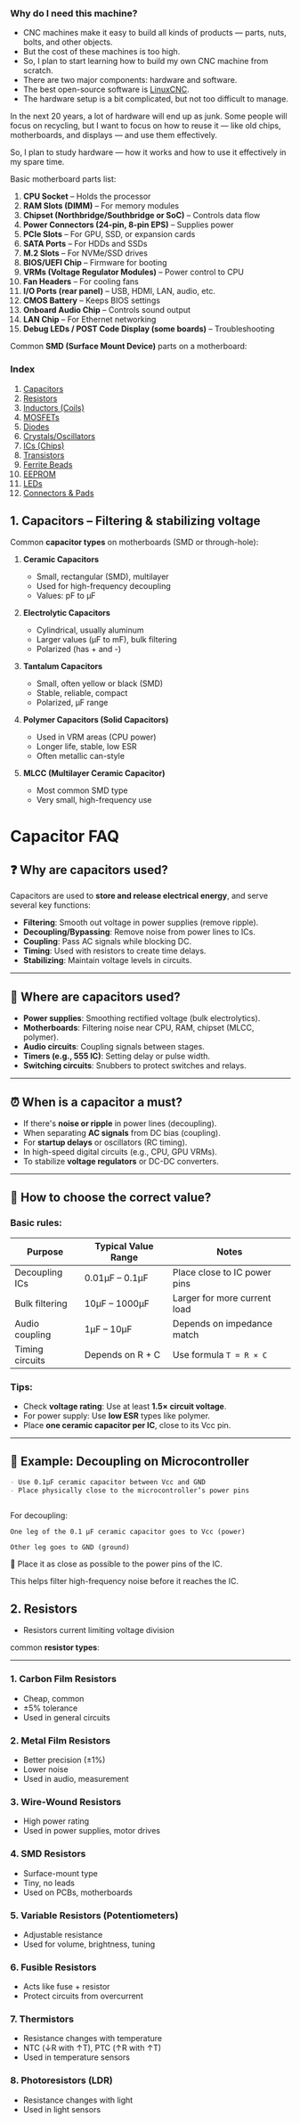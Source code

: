 



### Why do I need this machine?

 - CNC machines make it easy to build all kinds of products — parts, nuts, bolts, and other objects.
 - But the cost of these machines is too high.
 - So, I plan to start learning how to build my own CNC machine from scratch.
 - There are two major components: hardware and software.
 - The best open-source software is [LinuxCNC](https://linuxcnc.org/).
 - The hardware setup is a bit complicated, but not too difficult to manage.




In the next 20 years, a lot of hardware will end up as junk.
Some people will focus on recycling,
but I want to focus on how to reuse it — like old chips, motherboards, and displays — and use them effectively.

So, I plan to study hardware — how it works and how to use it effectively in my spare time.





Basic motherboard parts list:

1. **CPU Socket** – Holds the processor
2. **RAM Slots (DIMM)** – For memory modules
3. **Chipset (Northbridge/Southbridge or SoC)** – Controls data flow
4. **Power Connectors (24-pin, 8-pin EPS)** – Supplies power
5. **PCIe Slots** – For GPU, SSD, or expansion cards
6. **SATA Ports** – For HDDs and SSDs
7. **M.2 Slots** – For NVMe/SSD drives
8. **BIOS/UEFI Chip** – Firmware for booting
9. **VRMs (Voltage Regulator Modules)** – Power control to CPU
10. **Fan Headers** – For cooling fans
11. **I/O Ports (rear panel)** – USB, HDMI, LAN, audio, etc.
12. **CMOS Battery** – Keeps BIOS settings
13. **Onboard Audio Chip** – Controls sound output
14. **LAN Chip** – For Ethernet networking
15. **Debug LEDs / POST Code Display (some boards)** – Troubleshooting





Common **SMD (Surface Mount Device)** parts on a motherboard:

### Index
1. [Capacitors](#1-capacitors--filtering--stabilizing-voltage)  
2. [Resistors](#2-Resistors)  
3. [Inductors (Coils)](#3-inductors-coils--power-filtering)  
4. [MOSFETs](#4-mosfets--power-switching-used-in-vrms)  
5. [Diodes](#5-diodes--protection--rectification)  
6. [Crystals/Oscillators](#6-crystalsoscillators--clock-generation)  
7. [ICs (Chips)](#7-ics-chips--controllers-audio-lan-usb-bios-etc)  
8. [Transistors](#8-transistors--signal-switchingamplification)  
9. [Ferrite Beads](#9-ferrite-beads--noise-suppression)  
10. [EEPROM](#10-eeprom--stores-biosuefi)  
11. [LEDs](#11-leds--indicatorsdebug-lights)  
12. [Connectors & Pads](#12-connectors--pads--for-usb-fan-sata-etc)


## 1. Capacitors – Filtering & stabilizing voltage

Common **capacitor types** on motherboards (SMD or through-hole):

1. **Ceramic Capacitors**

   * Small, rectangular (SMD), multilayer
   * Used for high-frequency decoupling
   * Values: pF to µF

2. **Electrolytic Capacitors**

   * Cylindrical, usually aluminum
   * Larger values (µF to mF), bulk filtering
   * Polarized (has + and -)

3. **Tantalum Capacitors**

   * Small, often yellow or black (SMD)
   * Stable, reliable, compact
   * Polarized, µF range

4. **Polymer Capacitors (Solid Capacitors)**

   * Used in VRM areas (CPU power)
   * Longer life, stable, low ESR
   * Often metallic can-style

5. **MLCC (Multilayer Ceramic Capacitor)**

   * Most common SMD type
   * Very small, high-frequency use




# Capacitor FAQ

## ❓ Why are capacitors used?

Capacitors are used to **store and release electrical energy**, and serve several key functions:

- **Filtering**: Smooth out voltage in power supplies (remove ripple).
- **Decoupling/Bypassing**: Remove noise from power lines to ICs.
- **Coupling**: Pass AC signals while blocking DC.
- **Timing**: Used with resistors to create time delays.
- **Stabilizing**: Maintain voltage levels in circuits.

---

## 📍 Where are capacitors used?

- **Power supplies**: Smoothing rectified voltage (bulk electrolytics).
- **Motherboards**: Filtering noise near CPU, RAM, chipset (MLCC, polymer).
- **Audio circuits**: Coupling signals between stages.
- **Timers (e.g., 555 IC)**: Setting delay or pulse width.
- **Switching circuits**: Snubbers to protect switches and relays.

---

## ⏰ When is a capacitor a must?

- If there's **noise or ripple** in power lines (decoupling).
- When separating **AC signals** from DC bias (coupling).
- For **startup delays** or oscillators (RC timing).
- In high-speed digital circuits (e.g., CPU, GPU VRMs).
- To stabilize **voltage regulators** or DC-DC converters.

---

## 📏 How to choose the correct value?

### Basic rules:

| Purpose        | Typical Value Range | Notes                         |
|----------------|---------------------|-------------------------------|
| Decoupling ICs | 0.01µF – 0.1µF      | Place close to IC power pins  |
| Bulk filtering | 10µF – 1000µF       | Larger for more current load  |
| Audio coupling | 1µF – 10µF          | Depends on impedance match    |
| Timing circuits| Depends on R + C    | Use formula `T = R × C`       |

### Tips:
- Check **voltage rating**: Use at least **1.5× circuit voltage**.
- For power supply: Use **low ESR** types like polymer.
- Place **one ceramic capacitor per IC**, close to its Vcc pin.

---

## 📘 Example: Decoupling on Microcontroller

```md
- Use 0.1µF ceramic capacitor between Vcc and GND
- Place physically close to the microcontroller’s power pins



```
For decoupling:

    One leg of the 0.1 µF ceramic capacitor goes to Vcc (power)

    Other leg goes to GND (ground)

📌 Place it as close as possible to the power pins of the IC.

This helps filter high-frequency noise before it reaches the IC.




## 2. Resistors 

 - Resistors current limiting voltage division

common **resistor types**:

---

### 1. **Carbon Film Resistors**

* Cheap, common
* ±5% tolerance
* Used in general circuits

### 2. **Metal Film Resistors**

* Better precision (±1%)
* Lower noise
* Used in audio, measurement

### 3. **Wire-Wound Resistors**

* High power rating
* Used in power supplies, motor drives

### 4. **SMD Resistors**

* Surface-mount type
* Tiny, no leads
* Used on PCBs, motherboards

### 5. **Variable Resistors (Potentiometers)**

* Adjustable resistance
* Used for volume, brightness, tuning

### 6. **Fusible Resistors**

* Acts like fuse + resistor
* Protect circuits from overcurrent

### 7. **Thermistors**

* Resistance changes with temperature
* NTC (↓R with ↑T), PTC (↑R with ↑T)
* Used in temperature sensors

### 8. **Photoresistors (LDR)**

* Resistance changes with light
* Used in light sensors



